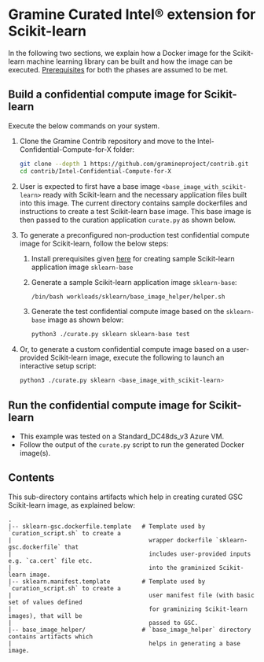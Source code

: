 # Gramine Curated Intel® extension for Scikit-learn

In the following two sections, we explain how a Docker image for the Scikit-learn machine learning
library can be built and how the image can be executed.
[Prerequisites](https://github.com/gramineproject/contrib/tree/master/Intel-Confidential-Compute-for-X/README.md) for
both the phases are assumed to be met.

## Build a confidential compute image for Scikit-learn

Execute the below commands on your system.

1. Clone the Gramine Contrib repository and move to the Intel-Confidential-Compute-for-X folder:
   ```sh
   git clone --depth 1 https://github.com/gramineproject/contrib.git
   cd contrib/Intel-Confidential-Compute-for-X
   ```

2. User is expected to first have a base image `<base_image_with_scikit-learn>` ready with
   Scikit-learn and the necessary application files built into this image. The current directory
   contains sample dockerfiles and instructions to create a test Scikit-learn base image. This base
   image is then passed to the curation application `curate.py` as shown below.

3. To generate a preconfigured non-production test confidential compute image for Scikit-learn,
   follow the below steps:

   1. Install prerequisites given [here](https://github.com/gramineproject/contrib/blob/master/Intel-Confidential-Compute-for-X/workloads/sklearn/base_image_helper/README.md) for creating sample Scikit-learn application image `sklearn-base`

   2. Generate a sample Scikit-learn application image `sklearn-base`:
      ```sh
      /bin/bash workloads/sklearn/base_image_helper/helper.sh
      ```

   3. Generate the test confidential compute image based on the `sklearn-base` image  as shown
      below:
      ```sh
      python3 ./curate.py sklearn sklearn-base test
      ```

4. Or, to generate a custom confidential compute image based on a user-provided Scikit-learn image,
   execute the following to launch an interactive setup script:
   ```sh
   python3 ./curate.py sklearn <base_image_with_scikit-learn>
   ```

## Run the confidential compute image for Scikit-learn

- This example was tested on a Standard_DC48ds_v3 Azure VM.
- Follow the output of the `curate.py` script to run the generated Docker image(s).

## Contents

This sub-directory contains artifacts which help in creating curated GSC Scikit-learn image,
as explained below:

    .
    |-- sklearn-gsc.dockerfile.template   # Template used by `curation_script.sh` to create a
    |                                       wrapper dockerfile `sklearn-gsc.dockerfile` that
    |                                       includes user-provided inputs e.g. `ca.cert` file etc.
    |                                       into the graminized Scikit-learn image.
    |-- sklearn.manifest.template         # Template used by `curation_script.sh` to create a
    |                                       user manifest file (with basic set of values defined
    |                                       for graminizing Scikit-learn images), that will be
    |                                       passed to GSC.
    |-- base_image_helper/                # `base_image_helper` directory contains artifacts which
    |                                       helps in generating a base image.

